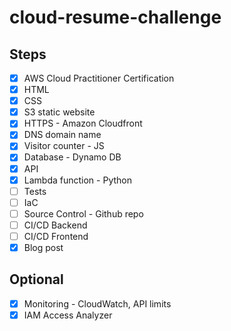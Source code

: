 # cloud-resume-challenge

## Steps

- [x] AWS Cloud Practitioner Certification
- [x] HTML
- [x] CSS
- [x] S3 static website
- [x] HTTPS - Amazon Cloudfront
- [x] DNS domain name
- [x] Visitor counter - JS
- [x] Database - Dynamo DB
- [x] API
- [x] Lambda function - Python
- [ ] Tests
- [ ] IaC 
- [ ] Source Control - Github repo
- [ ] CI/CD Backend 
- [ ] CI/CD Frontend
- [x] Blog post

## Optional

- [x] Monitoring - CloudWatch, API limits
- [x] IAM Access Analyzer
